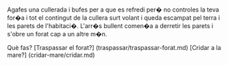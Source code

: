 Agafes una cullerada i bufes per a que es refredi per� no controles la teva for�a
i tot el contingut de la cullera surt volant i queda escampat pel terra i les parets de l'habitaci�.
L'arr�s bullent comen�a a derretir les parets i s'obre un forat cap a un altre m�n.

Què fas?
[Traspassar el forat?] (traspassar/traspassar-forat.md)
[Cridar a la mare?] (cridar-mare/cridar.md)
